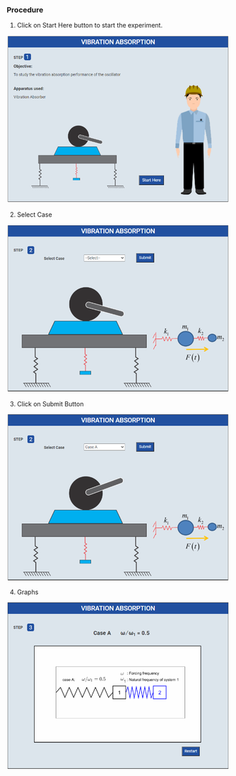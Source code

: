 ### Procedure


1. Click on Start Here button to start the experiment.

<img src="images/pr1.png">

2. Select Case

<img src="images/pr2.png">

3. Click on Submit Button

<img src="images/pr3.png">

4. Graphs

<img src="images/pr4.png">
